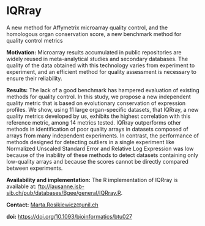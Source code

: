 # IQRray
A new method for Affymetrix microarray quality control, and the homologous organ conservation score, a new benchmark method for quality control metrics


**Motivation:** Microarray results accumulated in public repositories are widely reused in meta-analytical studies and secondary databases. The quality of the data obtained with this technology varies from experiment to experiment, and an efficient method for quality assessment is necessary to ensure their reliability.

**Results:** The lack of a good benchmark has hampered evaluation of existing methods for quality control. In this study, we propose a new independent quality metric that is based on evolutionary conservation of expression profiles. We show, using 11 large organ-specific datasets, that IQRray, a new quality metrics developed by us, exhibits the highest correlation with this reference metric, among 14 metrics tested. IQRray outperforms other methods in identification of poor quality arrays in datasets composed of arrays from many independent experiments. In contrast, the performance of methods designed for detecting outliers in a single experiment like Normalized Unscaled Standard Error and Relative Log Expression was low because of the inability of these methods to detect datasets containing only low-quality arrays and because the scores cannot be directly compared between experiments.

**Availability and implementation:** The R implementation of IQRray is available at: ftp://lausanne.isb-sib.ch/pub/databases/Bgee/general/IQRray.R.

**Contact:** Marta.Rosikiewicz@unil.ch

**doi:** https://doi.org/10.1093/bioinformatics/btu027


